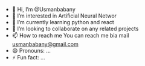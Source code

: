 - 👋 Hi, I’m @Usmanbabany
- 👀 I’m interested in Artificial Neural Networ
- 🌱 I’m currently learning python and react 
- 💞️ I’m looking to collaborate on any related projects 
- 📫 How to reach me You can reach me bia mail usmanbabany@gmail.com
- 😄 Pronouns: ...
- ⚡ Fun fact: ...

<!---
Usmanbabany/Usmanbabany is a ✨ special ✨ repository because its `README.md` (this file) appears on your GitHub profile.
You can click the Preview link to take a look at your changes.
--->
